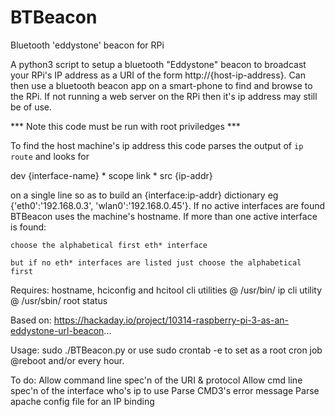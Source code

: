 # BTBeacon
Bluetooth 'eddystone' beacon for RPi

 A python3 script to setup a bluetooth "Eddystone" beacon to broadcast your RPi's IP
  address as a URI of the form http://{host-ip-address}.
  Can then use a bluetooth beacon app on a smart-phone to find and browse to the RPi.
  If not running a web server on the RPi then it's ip address may still be of use.

  *** Note this code must be run with root priviledges ***

  To find the host machine's ip address this code parses the output of `ip route` and looks for
  
  dev {interface-name} * scope link * src {ip-addr}

  on a single line so as to build an {interface:ip-addr} dictionary eg {'eth0':'192.168.0.3', 'wlan0':'192.168.0.45'}.
  If no active interfaces are found BTBeacon uses the machine's hostname.
  If more than one active interface is found:
  
    choose the alphabetical first eth* interface
  
    but if no eth* interfaces are listed just choose the alphabetical first


 Requires:
  hostname, hciconfig and hcitool cli utilities @ /usr/bin/
  ip cli utility @ /usr/sbin/
  root status


 Based on:
  https://hackaday.io/project/10314-raspberry-pi-3-as-an-eddystone-url-beacon...


 Usage:
  sudo ./BTBeacon.py
  or use sudo crontab -e to set as a root cron job @reboot and/or every hour.


 To do:
  Allow command line spec'n of the URI & protocol
  Allow cmd line spec'n of the interface who's ip to use
  Parse CMD3's error message
  Parse apache config file for an IP binding



